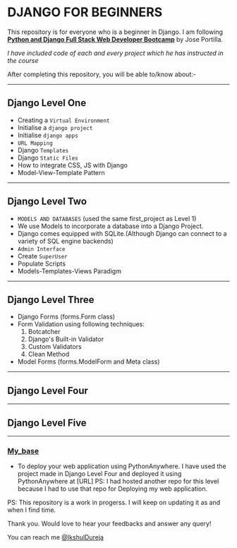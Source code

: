 # DJANGO FOR BEGINNERS

This repository is for everyone who is a beginner in Django.
I am following [**Python and Django Full Stack Web Developer Bootcamp**](https://www.udemy.com/course/python-and-django-full-stack-web-developer-bootcamp/learn/lecture/6648644#overview) by  Jose Portilla.


*I have included code of each and every project which he has instructed in the course*

After completing this repository, you will be able to/know about:-
***
## Django Level One
* Creating a `Virtual Environment`
* Initialise a `django project`
* Initialise `django apps`
* `URL Mapping`
* Django `Templates`
* Django `Static Files`
* How to integrate CSS, JS with Django
* Model-View-Template Pattern

***
## Django Level Two
* `MODELS AND DATABASES` (used the same first_project as Level 1)
* We use Models to incorporate a database into a Django Project.
* Django comes equipped with SQLite.(Although Django can connect to a variety of SQL engine backends)
* `Admin Interface`
* Create `SuperUser`
* Populate Scripts
* Models-Templates-Views Paradigm


***
## Django Level Three
* Django Forms (forms.Form class)
* Form Validation using following techniques:
    1.  Botcatcher
    2. Django's Built-in Validator
    3. Custom Validators
    4. Clean Method
* Model Forms (forms.ModelForm and Meta class)

***
## Django Level Four


***
## Django Level Five

***
### [My_base](https://github.com/IkshulDureja/django-deployment-example.git)
* To deploy your web application using PythonAnywhere.
I have used the project made in Django Level Four and deployed it using PythonAnywhere at [URL]
PS: I had hosted another repo for this level because I had to use that repo for Deploying my web application.

PS: This repository is a work in progerss. I will keep on updating it as and when I find time.

Thank you. Would love to hear your feedbacks and answer any query!

You can reach me [@IkshulDureja](ikshuldureja130@gmail.com)